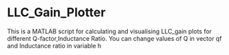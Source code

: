 # LLC_Gain_Plotter
This is a MATLAB script for calculating and visualising LLC_gain plots for different Q-factor,Inductance Ratio.
You can change values of Q in vector qf and Inductance ratio in variable h
